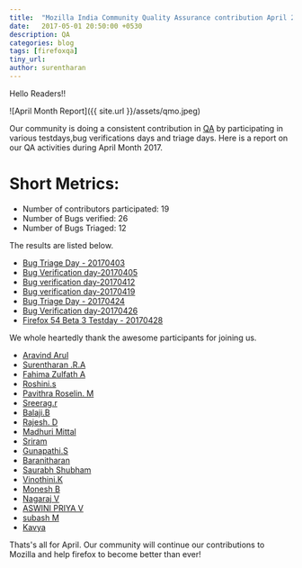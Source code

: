 ```yaml
---
title:  "Mozilla India Community Quality Assurance contribution April 2017"
date:   2017-05-01 20:50:00 +0530
description: QA
categories: blog
tags: [firefoxqa]
tiny_url:
author: surentharan
---
```


Hello Readers!!

![April Month Report]({{ site.url }}/assets/qmo.jpeg)

Our community is doing a consistent contribution in [QA](http://quality.mozilla.org/) by participating in various testdays,bug verifications days and triage days. Here is a report on our QA activities during April Month 2017.

Short Metrics:
=============
- Number of contributors participated: 19
- Number of Bugs verified: 26
- Number of Bugs Triaged: 12

The results are listed below.

- [Bug Triage Day - 20170403](https://public.etherpad-mozilla.org/p/MozillaIN_QA_Bug_Triage_Day-20170403)
- [Bug Verification day-20170405](https://public.etherpad-mozilla.org/p/MozillaIN_QA_Bug_Verification_Day_20170405)
- [Bug verification day-20170412](https://public.etherpad-mozilla.org/p/MozillaIN_QA_Bug_Verification_Day_20170412)
- [Bug verification day-20170419](https://public.etherpad-mozilla.org/p/MozillaIN_QA_Bug_Verification_Day_20170419)
- [Bug Triage Day - 20170424](https://public.etherpad-mozilla.org/p/MozillaIN_QA_Bug_Triage_Day-20170424)
- [Bug Verification day-20170426](https://public.etherpad-mozilla.org/p/MozillaIN_QA_Bug_Verification_Day_20170426)
- [Firefox 54 Beta 3 Testday - 20170428](https://public.etherpad-mozilla.org/p/MozillaIN_QA_Firefox_54_Beta_3_Testday)


We whole heartedly thank the awesome participants for joining us.

- [Aravind Arul]()
- [Surentharan .R.A](https://twitter.com/surentharan7)
- [Fahima Zulfath A]()
- [Roshini.s]()
- [Pavithra Roselin. M]()
- [Sreerag.r]()
- [Balaji.B]()
- [Rajesh. D](https://twitter.com/rajeshhacker023)
- [Madhuri Mittal](https://twitter.com/Madhuri_QA)
- [Sriram]()
- [Gunapathi.S](https://twitter.com/GunapathiS)
- [Baranitharan](https://twitter.com/baranicoo)
- [Saurabh Shubham]()
- [Vinothini.K](https://twitter.com/vinosri99)
- [Monesh B](https://twitter.com/moneshb7)
- [Nagaraj V](https://twitter.com/nagarajnaidu921)
- [ASWINI PRIYA V]()
- [subash M](https://twitter.com/subahiphop4)
- [Kavya](https://twitter.com/KavyaKmk97)


Thats's all for April. 
Our community will continue our contributions to Mozilla and help firefox to become better than ever!
